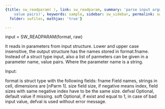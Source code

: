 ```yaml
---
{title: sw_readparam( ), link: sw_readparam, summary: 'parse input arguments (option,
    value pairs)', keywords: sample, sidebar: sw_sidebar, permalink: sw_readparam.html,
  folder: swfiles, mathjax: 'true'}

---
```

 
input = SW_READPARAM(format, raw)
 
It reads in parameters from input structure. Lower and upper case
insensitive, the output structure has the names stored in format.fname.
Instead of a struct type input, also a list of parmeters can be given in
a parameter name, value pairs. Where the parameter name is a string.
 
Input:
 
format is struct type with the following fields:
fname     Field names, strings in cell, dimensions are [nParm 1].
size      field size, if negative means index, field sizes with same
          negative index have to be the same size.
defval    Optional, default value if missing.
soft      Optional, if exist and equal to 1, in case of bad input
          value, defval is used without error message.
 


